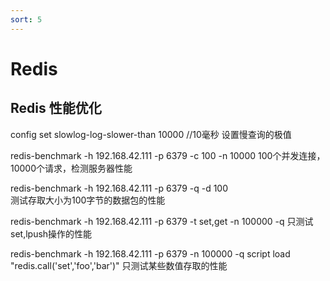 ```yaml
---
sort: 5
---
```


# Redis

## Redis 性能优化

config set slowlog-log-slower-than 10000  //10毫秒
设置慢查询的极值

redis-benchmark -h 192.168.42.111 -p 6379 -c 100 -n 10000 
     100个并发连接，10000个请求，检测服务器性能 

redis-benchmark -h 192.168.42.111 -p 6379 -q -d 100  
      测试存取大小为100字节的数据包的性能

redis-benchmark -h 192.168.42.111 -p 6379 -t set,get -n 100000 -q
      只测试 set,lpush操作的性能

redis-benchmark -h 192.168.42.111 -p 6379 -n 100000 -q script load "redis.call('set','foo','bar')"
     只测试某些数值存取的性能

